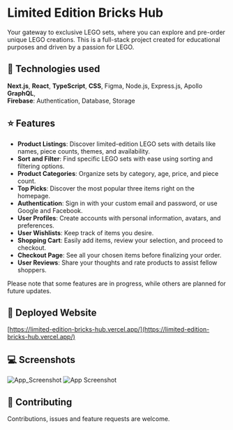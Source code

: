 # Limited Edition Bricks Hub

Your gateway to exclusive LEGO sets, where you can explore and pre-order unique LEGO creations. This is a full-stack project created for educational purposes and driven by a passion for LEGO.

## 📡 Technologies used

**Next.js**, **React**, **TypeScript**, **CSS**, Figma, Node.js, Express.js, Apollo **GraphQL**, 
<br />
**Firebase**: Authentication, Database, Storage

## ⭐️ Features

- **Product Listings**: Discover limited-edition LEGO sets with details like names, piece counts, themes, and availability.
- **Sort and Filter**: Find specific LEGO sets with ease using sorting and filtering options.
- **Product Categories**: Organize sets by category, age, price, and piece count.
- **Top Picks**: Discover the most popular three items right on the homepage.
- **Authentication**: Sign in with your custom email and password, or use Google and Facebook.
- **User Profiles**: Create accounts with personal information, avatars, and preferences.
- **User Wishlists**: Keep track of items you desire.
- **Shopping Cart**: Easily add items, review your selection, and proceed to checkout.
- **Checkout Page**: See all your chosen items before finalizing your order.
- **User Reviews**: Share your thoughts and rate products to assist fellow shoppers.

Please note that some features are in progress, while others are planned for future updates.

## 🚀 Deployed Website

[https://limited-edition-bricks-hub.vercel.app/](https://limited-edition-bricks-hub.vercel.app/)


## 💻 Screenshots

![App_Screenshot](https://github.com/VitalinaKuzmenko/Limited-Edition-Bricks-Hub/assets/91835307/5ec161b1-2d65-431e-aeda-3feee88e1fef)
![App Screenshot](https://www.dropbox.com/scl/fi/drork9pfsneesj1ge7r19/limited_edition_2.jpg?rlkey=l8xztug4xwrk4df36zu0pvfv4&raw=1)


## 🤝 Contributing

Contributions, issues and feature requests are welcome.
